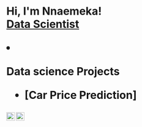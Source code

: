 <h1>Hi, I'm Nnaemeka! <br/><a href="https://github.com/Nnaemeka13 


  - <b> <a href="www.linkedin.com/in/nnaemeka-chinke-726409b9/">Data Scientist </a>
 
- <b>Data science Projects</b>
  - [Car Price Prediction]
 


[<img align="left" alt="JoshMadakor | Twitter" width="22px" src="https://cdn.jsdelivr.net/npm/simple-icons@v3/icons/twitter.svg" />][twitter]
[<img align="left" alt="JoshMadakor | LinkedIn" width="22px" src="https://cdn.jsdelivr.net/npm/simple-icons@v3/icons/linkedin.svg" />][linkedin]

[twitter]: https://twitter.com/Mekz_EMT
[linkedin]: www.linkedin.com/in/nnaemeka-chinke-726409b9

<!--
**joshmadakor1/joshmadakor1** is a ✨ _special_ ✨ repository because its `README.md` (this file) appears on your GitHub profile.

Here are some ideas to get you started:

- 🔭 I’m currently working on ...
- 🌱 I’m currently learning ...
- 👯 I’m looking to collaborate on ...
- 🤔 I’m looking for help with ...
- 💬 Ask me about ...
- 📫 How to reach me: ...
- 😄 Pronouns: ...
- ⚡ Fun fact: ...
-->
